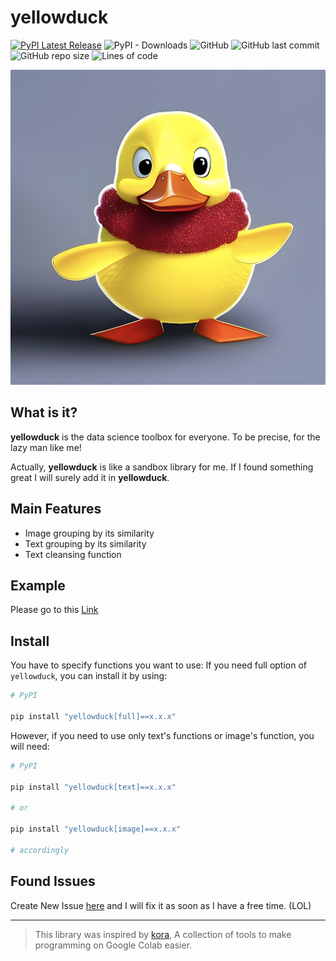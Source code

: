 # yellowduck

[![PyPI Latest Release](https://img.shields.io/pypi/v/yellowduck?style=for-the-badge)](https://pypi.org/project/yellowduck/)
![PyPI - Downloads](https://img.shields.io/pypi/dm/yellowduck?style=for-the-badge)
![GitHub](https://img.shields.io/github/license/PCP55/yellowduck-dev?style=for-the-badge)
![GitHub last commit](https://img.shields.io/github/last-commit/PCP55/yellowduck-dev?style=for-the-badge)
![GitHub repo size](https://img.shields.io/github/repo-size/PCP55/yellowduck-dev?style=for-the-badge)
![Lines of code](https://img.shields.io/tokei/lines/github/PCP55/yellowduck-dev?style=for-the-badge)

![](assets/yellowduck.png?raw=true)

## What is it?

**yellowduck** is the data science toolbox for everyone. To be precise, for the lazy man like me!

Actually, **yellowduck** is like a sandbox library for me. If I found something great I will surely add it in **yellowduck**. 

## Main Features

- Image grouping by its similarity
- Text grouping by its similarity
- Text cleansing function

## Example

Please go to this [Link](https://github.com/PCP55/yellowduck-dev/tree/main/examples)


## Install

You have to specify functions you want to use:
If you need full option of `yellowduck`, you can install it by using:

```ruby
# PyPI

pip install "yellowduck[full]==x.x.x"
```

However, if you need to use only text's functions or image's function, you will need:

```ruby
# PyPI

pip install "yellowduck[text]==x.x.x"

# or

pip install "yellowduck[image]==x.x.x"

# accordingly
```

## Found Issues

Create New Issue [here](https://github.com/PCP55/yellowduck-dev/issues) and I will fix it as soon as I have a free time. (LOL)

---------------------------------------

> This library was inspired by [kora](https://github.com/airesearch-in-th/kora/tree/master/kora), A collection of tools to make programming on Google Colab easier.